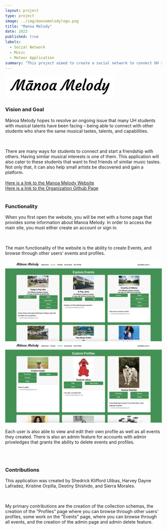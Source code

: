```yaml
---
layout: project
type: project
image: ../img/manoamelodylogo.png
title: "Manoa Melody"
date: 2023
published: true
labels:
  - Social Network
  - Music
  - Meteor Application
summary: "This project aimed to create a social network to connect UH student musicians with other UH student musicians."
---
```


<div class="text-center p-4">
  <img width="350px" src="../img/manoa-melody.png" class="img-thumbnail" >
</div>

<p>

<h3>Vision and Goal</h3>
Mānoa Melody hopes to resolve an ongoing issue that many UH students with musical talents 
have been facing – being able to connect with other students who share the same musical tastes, 
talents, and capabilities.

<br><br>
There are many ways for students to connect and start a friendship with others. Having similar musical 
interests is one of them. This application will also cater to these students that want to 
find friends of similar music tastes. Not only that, it can also help small artists be discovered and gain a platform.
<br><br>
<a href="https://manoa-melody.site/" target="_top">Here is a link to the Manoa Melody Website</a><br>
<a href="https://manoa-melody.github.io/" target="_top">Here is a link to the Organization Github Page</a>
<br><br>

<h3>Functionality</h3>
When you first open the website, you will be met with a home page that provides some information about Manoa Melody. 
In order to access the main site, you must either create an account or sign in.

<br><br>
The main functionality of the website is the ability to create Events, and browse through other users' events and profiles. 
<br><br>
<img width="550px" src="../img/events.png" class="img-thumbnail" >
<img width="550px" src="../img/profiles.png" class="img-thumbnail" >
<br><br>
Each user is also able to view and edit their own profile as well as all events they created. There is also an admin 
feature for accounts with admin priveledges that grants the ability to delete events and profiles.

<br><br>
<h3>Contributions</h3>
This application was created by Shedrick Klifford Ulibas, Harvey Dayne Lafradez, Kristine Orpilla, Destiny Shishido, and Sierra Morales.

<br><br>
My primary contributions are the creation of the collection schemas, the creation of the "Profiles" 
page where you can browse through other users' profiles, some work on the "Events" page, where you can browse through all events, 
and the creation of the admin page and admin delete feature. 
</p>
